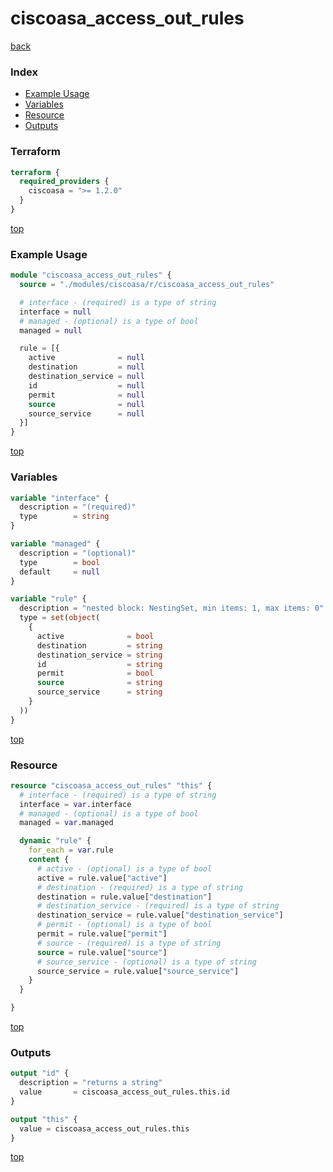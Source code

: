 # ciscoasa_access_out_rules

[back](../ciscoasa.md)

### Index

- [Example Usage](#example-usage)
- [Variables](#variables)
- [Resource](#resource)
- [Outputs](#outputs)

### Terraform

```terraform
terraform {
  required_providers {
    ciscoasa = ">= 1.2.0"
  }
}
```

[top](#index)

### Example Usage

```terraform
module "ciscoasa_access_out_rules" {
  source = "./modules/ciscoasa/r/ciscoasa_access_out_rules"

  # interface - (required) is a type of string
  interface = null
  # managed - (optional) is a type of bool
  managed = null

  rule = [{
    active              = null
    destination         = null
    destination_service = null
    id                  = null
    permit              = null
    source              = null
    source_service      = null
  }]
}
```

[top](#index)

### Variables

```terraform
variable "interface" {
  description = "(required)"
  type        = string
}

variable "managed" {
  description = "(optional)"
  type        = bool
  default     = null
}

variable "rule" {
  description = "nested block: NestingSet, min items: 1, max items: 0"
  type = set(object(
    {
      active              = bool
      destination         = string
      destination_service = string
      id                  = string
      permit              = bool
      source              = string
      source_service      = string
    }
  ))
}
```

[top](#index)

### Resource

```terraform
resource "ciscoasa_access_out_rules" "this" {
  # interface - (required) is a type of string
  interface = var.interface
  # managed - (optional) is a type of bool
  managed = var.managed

  dynamic "rule" {
    for_each = var.rule
    content {
      # active - (optional) is a type of bool
      active = rule.value["active"]
      # destination - (required) is a type of string
      destination = rule.value["destination"]
      # destination_service - (required) is a type of string
      destination_service = rule.value["destination_service"]
      # permit - (optional) is a type of bool
      permit = rule.value["permit"]
      # source - (required) is a type of string
      source = rule.value["source"]
      # source_service - (optional) is a type of string
      source_service = rule.value["source_service"]
    }
  }

}
```

[top](#index)

### Outputs

```terraform
output "id" {
  description = "returns a string"
  value       = ciscoasa_access_out_rules.this.id
}

output "this" {
  value = ciscoasa_access_out_rules.this
}
```

[top](#index)